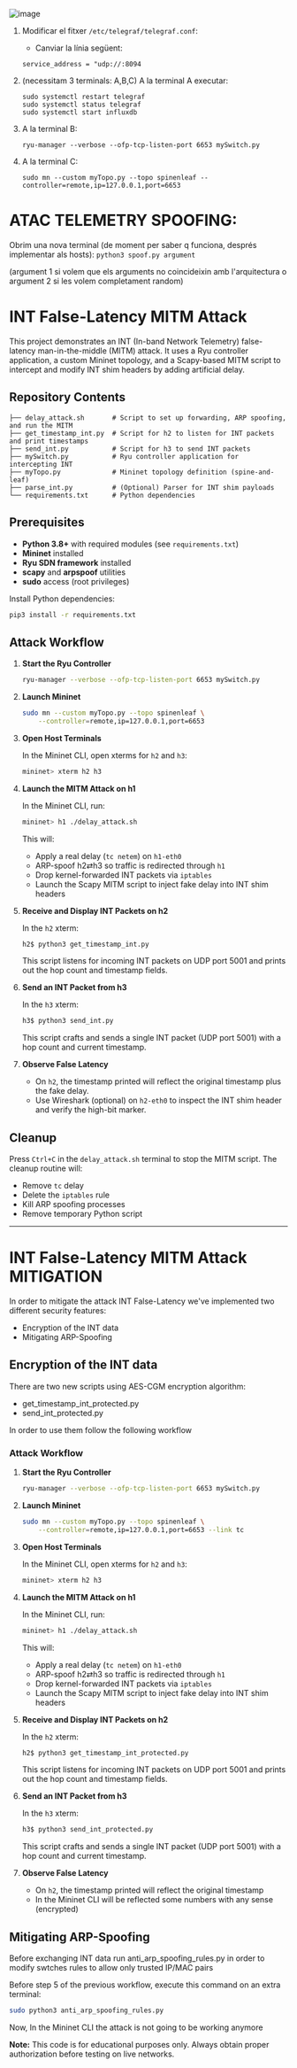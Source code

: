 ![image](https://github.com/user-attachments/assets/b55b41fb-e33e-4819-a3de-7988e5adfed3)

1. Modificar el fitxer `/etc/telegraf/telegraf.conf`:
   - Canviar la línia següent: 
   ```
   service_address = "udp://:8094
   ```

2. (necessitam 3 terminals: A,B,C) A la terminal A executar:
   ```
   sudo systemctl restart telegraf
   sudo systemctl status telegraf
   sudo systemctl start influxdb
   ```
   
3. A la terminal B:
   ```
   ryu-manager --verbose --ofp-tcp-listen-port 6653 mySwitch.py
   ```

4. A la terminal C:
   ```
   sudo mn --custom myTopo.py --topo spinenleaf --controller=remote,ip=127.0.0.1,port=6653
   ```

# ATAC TELEMETRY SPOOFING: 
Obrim una nova terminal (de moment per saber q funciona, després implementar als hosts):
   ```python3 spoof.py argument```

(argument 1 si volem que els arguments no coincideixin amb l'arquitectura o argument 2 si les volem completament random)


# INT False-Latency MITM Attack

This project demonstrates an INT (In-band Network Telemetry) false-latency man-in-the-middle (MITM) attack. It uses a Ryu controller application, a custom Mininet topology, and a Scapy-based MITM script to intercept and modify INT shim headers by adding artificial delay.

## Repository Contents

```
├── delay_attack.sh       # Script to set up forwarding, ARP spoofing, and run the MITM
├── get_timestamp_int.py  # Script for h2 to listen for INT packets and print timestamps
├── send_int.py           # Script for h3 to send INT packets
├── mySwitch.py           # Ryu controller application for intercepting INT
├── myTopo.py             # Mininet topology definition (spine-and-leaf)
├── parse_int.py          # (Optional) Parser for INT shim payloads
└── requirements.txt      # Python dependencies
```

## Prerequisites

* **Python 3.8+** with required modules (see `requirements.txt`)
* **Mininet** installed
* **Ryu SDN framework** installed
* **scapy** and **arpspoof** utilities
* **sudo** access (root privileges)

Install Python dependencies:

```bash
pip3 install -r requirements.txt
```

## Attack Workflow

1. **Start the Ryu Controller**

   ```bash
   ryu-manager --verbose --ofp-tcp-listen-port 6653 mySwitch.py
   ```

2. **Launch Mininet**

   ```bash
   sudo mn --custom myTopo.py --topo spinenleaf \
       --controller=remote,ip=127.0.0.1,port=6653
   ```

3. **Open Host Terminals**

   In the Mininet CLI, open xterms for `h2` and `h3`:

   ```bash
   mininet> xterm h2 h3
   ```

4. **Launch the MITM Attack on h1**

   In the Mininet CLI, run:

   ```bash
   mininet> h1 ./delay_attack.sh
   ```

   This will:

   * Apply a real delay (`tc netem`) on `h1-eth0`
   * ARP-spoof h2⇄h3 so traffic is redirected through `h1`
   * Drop kernel-forwarded INT packets via `iptables`
   * Launch the Scapy MITM script to inject fake delay into INT shim headers

5. **Receive and Display INT Packets on h2**

   In the `h2` xterm:

   ```bash
   h2$ python3 get_timestamp_int.py
   ```

   This script listens for incoming INT packets on UDP port 5001 and prints out the hop count and timestamp fields.

6. **Send an INT Packet from h3**

   In the `h3` xterm:

   ```bash
   h3$ python3 send_int.py
   ```

   This script crafts and sends a single INT packet (UDP port 5001) with a hop count and current timestamp.

7. **Observe False Latency**

   * On `h2`, the timestamp printed will reflect the original timestamp plus the fake delay.
   * Use Wireshark (optional) on `h2-eth0` to inspect the INT shim header and verify the high-bit marker.

## Cleanup

Press `Ctrl+C` in the `delay_attack.sh` terminal to stop the MITM script. The cleanup routine will:

* Remove `tc` delay
* Delete the `iptables` rule
* Kill ARP spoofing processes
* Remove temporary Python script

---
# INT False-Latency MITM Attack MITIGATION

In order to mitigate the attack INT False-Latency we've implemented two different security features:
* Encryption of the INT data
* Mitigating ARP-Spoofing

## Encryption of the INT data

There are two new scripts using AES-CGM encryption algorithm:
* get_timestamp_int_protected.py
* send_int_protected.py

In order to use them follow the following workflow

### Attack Workflow

1. **Start the Ryu Controller**

   ```bash
   ryu-manager --verbose --ofp-tcp-listen-port 6653 mySwitch.py
   ```

2. **Launch Mininet**

   ```bash
   sudo mn --custom myTopo.py --topo spinenleaf \
       --controller=remote,ip=127.0.0.1,port=6653 --link tc
   ```

3. **Open Host Terminals**

   In the Mininet CLI, open xterms for `h2` and `h3`:

   ```bash
   mininet> xterm h2 h3
   ```

4. **Launch the MITM Attack on h1**

   In the Mininet CLI, run:

   ```bash
   mininet> h1 ./delay_attack.sh
   ```

   This will:

   * Apply a real delay (`tc netem`) on `h1-eth0`
   * ARP-spoof h2⇄h3 so traffic is redirected through `h1`
   * Drop kernel-forwarded INT packets via `iptables`
   * Launch the Scapy MITM script to inject fake delay into INT shim headers

5. **Receive and Display INT Packets on h2**

   In the `h2` xterm:

   ```bash
   h2$ python3 get_timestamp_int_protected.py
   ```

   This script listens for incoming INT packets on UDP port 5001 and prints out the hop count and timestamp fields.

6. **Send an INT Packet from h3**

   In the `h3` xterm:

   ```bash
   h3$ python3 send_int_protected.py
   ```

   This script crafts and sends a single INT packet (UDP port 5001) with a hop count and current timestamp.

7. **Observe False Latency**

   * On `h2`, the timestamp printed will reflect the original timestamp
   * In the Mininet CLI will be reflected some numbers with any sense (encrypted)

## Mitigating ARP-Spoofing

   Before exchanging INT data run anti_arp_spoofing_rules.py in order to modify swtches rules to allow only trusted IP/MAC pairs

   Before step 5 of the previous workflow, execute this command on an extra terminal:

   ```bash
   sudo python3 anti_arp_spoofing_rules.py 
   ```

   Now, In the Mininet CLI the attack is not going to be working anymore 


**Note:** This code is for educational purposes only. Always obtain proper authorization before testing on live networks.

